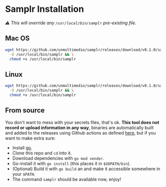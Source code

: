 # Samplr Installation

_:warning: This will override any `/usr/local/bin/samplr` pre-existing file._

## Mac OS

```sh
wget https://github.com/unmultimedio/samplr/releases/download/v0.1.0/samplr-v0.1.0-mac \
  -O /usr/local/bin/samplr && \
  chmod +x /usr/local/bin/samplr
```

## Linux

```sh
wget https://github.com/unmultimedio/samplr/releases/download/v0.1.0/samplr-v0.1.0-linux \
  -O /usr/local/bin/samplr && \
  chmod +x /usr/local/bin/samplr
```

## From source

You don't want to mess with your secrets files, that's ok. **This tool does not record or upload information in any way**, binaries are automatically built and added to the releases using Github actions as defined [here](.github/workflows/release.yml), but if you want to make extra sure:

- Install [go](https://golang.org/dl/).
- Clone this repo and `cd` into it.
- Download dependencies with `go mod vendor`.
- Go-install it with `go install` (this places it in `$GOPATH/bin`).
- (Optional) Build it with `go build` an and make it accessible somewhere in your `$PATH`.
- The command `samplr` should be available now, enjoy!
